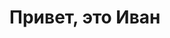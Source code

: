 <!DOCTYPE html>
<html>
<head>
  <title>Приветствие</title>
</head>
<body>
  <h1>Привет, это Иван</h1>
</body>
</html>
